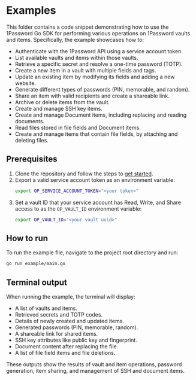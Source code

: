 # Examples
This folder contains a code snippet demonstrating how to use the 1Password Go SDK for performing various operations on 1Password vaults and items. Specifically, the example showcases how to:

- Authenticate with the 1Password API using a service account token.
- List available vaults and items within those vaults.
- Retrieve a specific secret and resolve a one-time password (TOTP).
- Create a new item in a vault with multiple fields and tags.
- Update an existing item by modifying its fields and adding a new website.
- Generate different types of passwords (PIN, memorable, and random).
- Share an item with valid recipients and create a shareable link.
- Archive or delete items from the vault.
- Create and manage SSH key items.
- Create and manage Document items, including replacing and reading documents.
- Read files stored in file fields and Document items.
- Create and manage items that contain file fields, by attaching and deleting files.

## Prerequisites

1. Clone the repository and follow the steps to [get started](https://github.com/1Password/onepassword-sdk-go/blob/main/README.md#get-started).
2. Export a valid service account token as an environment variable:
    ```bash
    export OP_SERVICE_ACCOUNT_TOKEN="<your token>"
    ```
3. Set a vault ID that your service account has Read, Write, and Share access to as the `OP_VAULT_ID` environment variable:
    ```bash
    export OP_VAULT_ID="<your vault uuid>"
    ```

## How to run

To run the example file, navigate to the project root directory and run: 
```bash
go run example/main.go
```

## Terminal output

When running the example, the terminal will display:

- A list of vaults and items.
- Retrieved secrets and TOTP codes.
- Details of newly created and updated items.
- Generated passwords (PIN, memorable, random).
- A shareable link for shared items.
- SSH key attributes like public key and fingerprint.
- Document content after replacing the file.
- A list of file field items and file deletions.

These outputs show the results of vault and item operations, password generation, item sharing, and management of SSH and document items.
